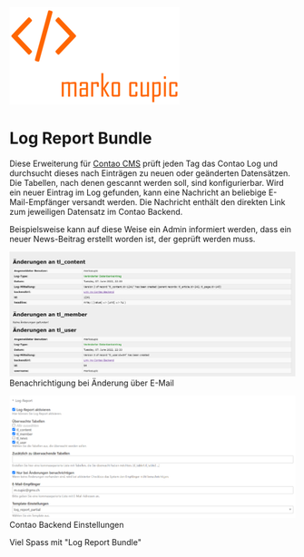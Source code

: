 ![Logo](https://github.com/markocupic/markocupic/blob/main/logo.png)

# Log Report Bundle

Diese Erweiterung für [Contao CMS](https://contao.org) prüft jeden Tag das Contao Log und durchsucht dieses nach Einträgen zu neuen oder geänderten Datensätzen. 
  Die Tabellen, nach denen gescannt werden soll, sind konfigurierbar. Wird ein neuer Eintrag im Log gefunden, 
  kann eine Nachricht an beliebige E-Mail-Empfänger versandt werden. 
  Die Nachricht enthält den direkten Link zum jeweiligen Datensatz im Contao Backend.

Beispielsweise kann auf diese Weise ein Admin informiert werden, dass ein neuer News-Beitrag erstellt worden ist, der geprüft werden muss.

![E-Mail](docs/images/email.png)
Benachrichtigung bei Änderung über E-Mail

![E-Mail](docs/images/backend_settings.png)
Contao Backend Einstellungen


Viel Spass mit "Log Report Bundle"
